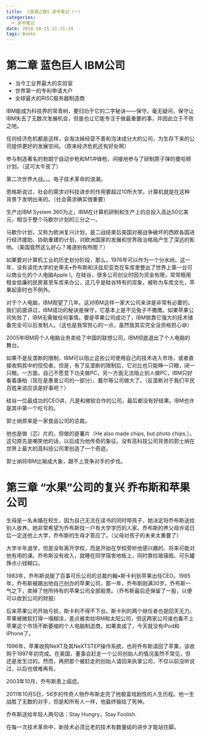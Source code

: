 ```yaml
---
title: 《浪潮之巅》读书笔记（一）
categories:
  - 读书笔记
date: 2018-10-15 11:31:24
tags: Books
---
```


# 第二章 蓝色巨人 IBM公司

- 当今工业界最大的实验室
- 世界第一的专利申请大户
- 全球最大的RISC服务器制造商

<!-- more -->

IBM能成为科技界的常青树，要归功于它的二字秘诀——保守。毫无疑问，保守让IBM失去了无数次发展机会，但是也让它能专注于做最重要的事，并因此立于不败之地。

任何经济危机都是这样，会淘汰掉经营不善和泡沫成分大的公司，为生存下来的公司提供更好的发展空间。（原来经济危机还有好处啊）

参与制造著名的勃朗宁自动步枪和M1冲锋枪，间接地参与了研制原子弹的曼哈顿计划。（这可太牛皮了）

第二次世界大战。。。电子技术革命的浪潮。

恩格斯说过，社会的需求对科技进步的作用要超过10所大学。计算机就是在这种背景下发明出来的。（社会需求确实很重要）

生产出IBM System 360为止，IBM在计算机研制和生产上的总投入高达50亿美元，相当于整个马歇尔计划的三分之一。

马歇尔计划，又称为欧洲复兴计划，是二战结束后美国对被战争破坏的西欧各国进行经济援助、协助重建的计划，对欧洲国家的发展和世界政治格局产生了深远的影响。（美国竟然这么好心？难道别有所图？）

如果要对计算机工业的历史划分阶段，那么，1976年可以作为一个分水岭。这一年，没有读完大学的史蒂夫•乔布斯和沃兹尼亚克在车库里整出了世界上第一台可以商业化的个人电脑Apple I。在硅谷，很多公司创业时因为资金有限，常常租用租金低廉的民房甚至车库来办公，这几乎是硅谷特有的现象，被称为车库文化，苹果起家时也不例外。

对于个人电脑，IBM观望了几年。这对IBM这样一家大公司来讲是非常有必要的。我们前面讲过，IBM成功的秘诀是保守，它基本上是不见兔子不撒鹰。如果苹果公司失败了，IBM无需做任何事情。要是苹果公司成功了，IBM依靠它强大的技术储备完全可以后发制人。（这也是我常担心的一点，虽然我其实完全没资格担心😅）

2005年IBM将个人电脑业务卖给了中国的联想公司，IBM彻底退出了个人电脑的舞台。

如果不是反垄断的限制，IBM可以阻止这些公司使用自己的技术进入市场，或者直接收购其中的佼佼者。但是，有了反垄断的限制后，它对比也只能睁一只眼，闭一只眼。一方面，自己不愿意下功夫做PC，另一方面无法阻止别人做PC，IBM只好看着康柏（现在是惠普公司的一部分）、戴尔等公司做大了。（反垄断对于我们平民百姓来说应该是好事吧？）

硅谷一位最成功的CEO讲，凡是和微软合作的公司，最后都没有好结果。IBM也许是其中第一个吃亏的。

郭士纳原来是一家食品公司的总裁。

他也是做（芯）片的，但做的是薯片（He also made chips, but photo chips.）。这句原先是嘲笑他的话，以后成为他传奇的象征。没有高科技公司背景的郭士纳在世界上最大的高科技公司里创造了一个奇迹。

郭士纳将IBM比喻成大象，跟不上竞争对手的步伐。

# 第三章 “水果”公司的复兴 乔布斯和苹果公司

生母是一名未婚在校生，因为自己无法在读书的同时带孩子，她决定将乔布斯送给别人收养。她非常希望为乔布斯找一户有大学学历的人家。乔布斯的养父母许诺日后一定送他上大学，乔布斯的生母才答应了。（父母对孩子的未来太重要了）

大学半年退学，但是没有离开学校，而是开始在学校旁听他感兴趣的、将来可能对他有用的课。乔布斯没有收入，就睡在同学宿舍地板上，同时靠捡玻璃瓶、可乐罐挣点小钱糊口。

1983年，乔布斯说服了百事可乐公司的总裁约翰•斯卡利到苹果出任CEO。1985年，乔布斯被踢出他自己创办的苹果公司，那一年，乔布斯刚满30岁。乔布斯一气之下，卖掉了他所持有的苹果公司全部股票。（乔布斯最后还保留了一股，以便可以收到公司的财报）

后来苹果公司开始亏损，斯卡利不得不下台。斯卡利的两个继任者也是回天无力。苹果被微软打得一塌糊涂，差点被卖给IBM和太阳公司，但这两家公司谁也看不上苹果这个市场不断萎缩的个人电脑制造商。如果卖成了，今天就没有iPod和iPhone了。

1996年，苹果收购NeXT及其NeXTSTEP操作系统，也将乔布斯请回了苹果，该收购于1997年初完成。在美国，董事会赶走一个公司创始人的情况虽然不常见，但还是发生过的。然而，再把那个被赶走的创始人请回来执掌公司，不仅以前没听说过，以后也很难再有。

2003年10月，乔布斯患上癌症。

2011年10月5日，56岁的传奇人物乔布斯走完了他极富戏剧性的人生历程。他一生战胜了无数的对手，但是和所有人一样，他最终输给了死神。

乔布斯送给年轻人两句话：Stay Hungry，Stay Foolish.

在每一次技术革命中，新技术必须比老的技术有数量级的进步才能站住脚。
